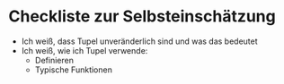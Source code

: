 # Checkliste zur Selbsteinschätzung
- Ich weiß, dass Tupel unveränderlich sind und was das bedeutet
- Ich weiß, wie ich Tupel verwende:
  - Definieren
  - Typische Funktionen
